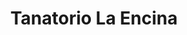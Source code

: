 ---
title: "Tanatorio La Encina"
url: /toral-de-los-vados/tanatorio-la-encina/
shop: Bestattungen
---